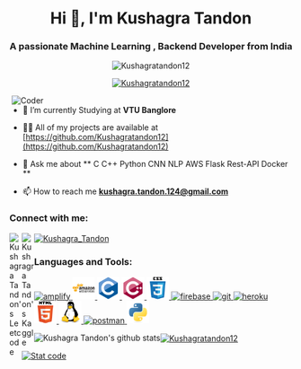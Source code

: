 <h1 align="center">Hi 👋, I'm Kushagra Tandon</h1>
<h3 align="center">A passionate Machine Learning , Backend Developer from India</h3>

<p align="center"> <img src="https://komarev.com/ghpvc/?username=Kushagratandon12&label=Profile%20views&color=0e75b6&style=flat" alt="Kushagratandon12" /> </p>

<p align="center"> <a href="https://github.com/ryo-ma/github-profile-trophy"><img src="https://github-profile-trophy.vercel.app/?username=Kushagratandon12&theme=nord" alt="Kushagratandon12" /></a> </p>
<img align="right" alt="Coder" width="500" src="https://cdn.dribbble.com/users/1162077/screenshots/4649464/skatter-programmer.gif">

- 🌱 I’m currently Studying at **VTU Banglore**

- 👨‍💻 All of my projects are available at [https://github.com/Kushagratandon12](https://github.com/Kushagratandon12)

- 💬 Ask me about ** C C++ Python CNN NLP AWS Flask Rest-API Docker **

- 📫 How to reach me **kushagra.tandon.124@gmail.com**

<h3 align="left">Connect with me:</h3>
<p align="left">
<a href="https://www.linkedin.com/in/kushagratandon124/" target="blank"><img align="center" src="https://cdn.jsdelivr.net/npm/simple-icons@3.0.1/icons/linkedin.svg" alt="Kushagra_Tandon" height="30" width="40" /></a>

<a href="https://leetcode.com/kushagra12/">
  <img align="left" alt="Kushagra Tandon's Leetcode" width="22px" src="https://cdn.jsdelivr.net/npm/simple-icons@v3/icons/leetcode.svg" />
</a>

<a href="https://www.kaggle.com/kushagratandon12">
  <img align="left" alt="Kushagra Tandon's Kaggle" width="22px" src="https://cdn.jsdelivr.net/npm/simple-icons@v3/icons/kaggle.svg" />
</a>
</p>

<h3 align="left">Languages and Tools:</h3>
<p align="left"> <a href="https://aws.amazon.com/amplify/" target="_blank"> <img src="https://docs.amplify.aws/assets/logo-dark.svg" alt="amplify" width="40" height="40"/> </a><a href="https://aws.amazon.com" target="_blank"> <img src="https://raw.githubusercontent.com/devicons/devicon/master/icons/amazonwebservices/amazonwebservices-original-wordmark.svg" alt="aws" width="40" height="40"/> </a><a href="https://www.cprogramming.com/" target="_blank"> <img src="https://raw.githubusercontent.com/devicons/devicon/master/icons/c/c-original.svg" alt="c" width="40" height="40"/> </a> <a href="https://www.w3schools.com/cpp/" target="_blank"> <img src="https://raw.githubusercontent.com/devicons/devicon/master/icons/cplusplus/cplusplus-original.svg" alt="cplusplus" width="40" height="40"/> </a> <a href="https://www.w3schools.com/css/" target="_blank"> <img src="https://raw.githubusercontent.com/devicons/devicon/master/icons/css3/css3-original-wordmark.svg" alt="css3" width="40" height="40"/> </a> <a href="https://firebase.google.com/" target="_blank"> <img src="https://www.vectorlogo.zone/logos/firebase/firebase-icon.svg" alt="firebase" width="40" height="40"/> </a> <a href="https://git-scm.com/" target="_blank"> <img src="https://www.vectorlogo.zone/logos/git-scm/git-scm-icon.svg" alt="git" width="40" height="40"/> </a> <a href="https://heroku.com" target="_blank"> <img src="https://www.vectorlogo.zone/logos/heroku/heroku-icon.svg" alt="heroku" width="40" height="40"/> </a> <a href="https://www.w3.org/html/" target="_blank"> <img src="https://raw.githubusercontent.com/devicons/devicon/master/icons/html5/html5-original-wordmark.svg" alt="html5" width="40" height="40"/> </a> <a href="https://www.linux.org/" target="_blank"> <img src="https://raw.githubusercontent.com/devicons/devicon/master/icons/linux/linux-original.svg" alt="linux" width="40" height="40"/> </a> <a href="https://postman.com" target="_blank"> <img src="https://www.vectorlogo.zone/logos/getpostman/getpostman-icon.svg" alt="postman" width="40" height="40"/> </a> <a href="https://www.python.org" target="_blank"> <img src="https://raw.githubusercontent.com/devicons/devicon/master/icons/python/python-original.svg" alt="python" width="40" height="40"/></p>


<a href="https://github.com/anuraghazra/github-readme-stats">
  <img align="left" src="https://github-readme-stats.vercel.app/api?username=Kushagratandon12&show_icons=true&include_all_commits=true&theme=onedark" alt="Kushagra Tandon's github stats" />
  <img align="center" src="https://github-readme-stats.vercel.app/api/top-langs?username=Kushagratandon12&show_icons=true&locale=en&layout=compact&theme=onedark" alt="Kushagratandon12"/>
  
  ![Stat code](https://github-readme-streak-stats.herokuapp.com/?user=Kushagratandon12&theme=dark)
    
</a>




